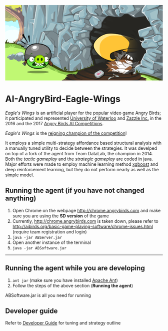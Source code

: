 ![alt text](/docs/eagle.png)

# AI-AngryBird-Eagle-Wings
*Eagle's Wings* is an artificial player for the popular video game Angry Birds; it participated and represented [University of Waterloo](https://uwaterloo.ca/) and [Zazzle Inc.](https://www.zazzle.com/) in the 2016 and the 2017 [Angry Birds AI Competitions](http://aibirds.org).  

*Eagle's Wings* is the [reigning champion of the competition](http://aibirds.org/angry-birds-ai-competition/competition-results.html)!  

It employs a simple multi-strategy affordance based structural analysis with a manually tuned utility to decide between the strategies. It was develped on top of a fork of the agent from Team DataLab, the champion in 2014. Both the *tactic gameplay* and the *strategic gameplay* are coded in java. Major efforts were made to employ machine learning method [xgboost](https://github.com/dmlc/xgboost) and deep reinforcement learning, but they do not perform nearly as well as the simple model.

## Running the agent (if you have not changed anything)

 1. Open Chrome on the webpage http://chrome.angrybirds.com and make sure you are using the **SD version** of the game 
 1. Currently, http://chrome.angrybirds.com is taken down, please refer to http://aibirds.org/basic-game-playing-software/chrome-issues.html  (require team registration and login)
 1. `java -jar ABServer.jar`
 1. Open another instance of the terminal
 1. `java -jar ABSoftware.jar`

---

## Running the agent while you are developing


 1. `ant jar` (make sure you have installed [Apache Ant](http://ant.apache.org/manual/install.html))
 2. Follow the steps of the above section (**Running the agent**)
 
ABSoftware.jar is all you need for running

## Developer guide

Refer to [Developer Guide](/docs/developerguide.md) for tuning and strategy outline

